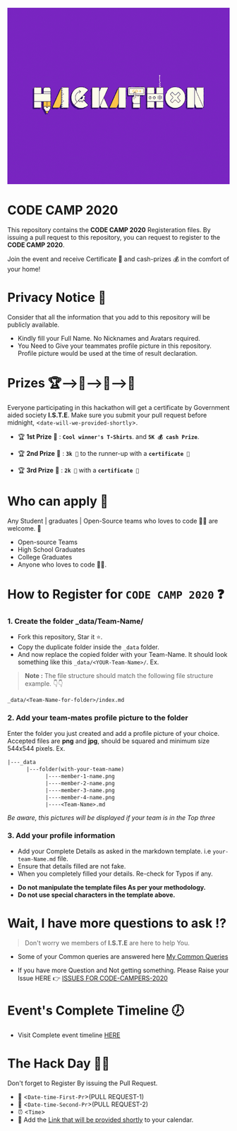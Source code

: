 <p align="center">
    <img src="./assets/hackathon.gif" width="1080" height="400"/>
</p>

# **CODE CAMP 2020** 

This repository contains the **CODE CAMP 2020** Registeration files. By issuing a pull request to this repository, you can request to register to the **CODE CAMP 2020**.

Join the event and receive Certificate 📜 and cash-prizes 💰 in the comfort of your home!


# **Privacy Notice** 👀

Consider that all the information that you add to this repository will be publicly available.

- Kindly fill your Full Name. No Nicknames and Avatars required.
- You Need to Give your teammates profile picture in this repository. Profile picture would be used at the time of result declaration.


# **Prizes** 🏆-->👕-->📜-->💸

Everyone participating in this hackathon will get a certificate by Government aided society **I.S.T.E**. Make sure you submit your pull request before midnight, <`date-will-we-provided-shortly`>.

- 🏆 **1st Prize** 🥇 : **`Cool winner's T-Shirts`**. and **`5K 💰 cash Prize`**. 

- 🏆 **2nd Prize** 🥈 : **`3k 💸`**  to the runner-up with a **`certificate 📜`**
- 🏆 **3rd Prize** 🥉 : **`2k 💸`** with a **`certificate 📜`**

# **Who can apply** 📝

Any Student | graduates | Open-Source teams who loves to code 👨‍💻 are welcome. 🙏

- Open-source Teams
- High School Graduates
- College Graduates
- Anyone who loves to code 👨‍💻.

# How to Register for **`CODE CAMP 2020`** ❓ 

<!-- Replace `<Your-Team-Name>` with your GitHub username in this guide. -->

### 1. Create the folder _data/Team-Name/ 

- Fork this repository, Star it ⭐.
- Copy the duplicate folder inside the `_data` folder.
- And now replace the copied folder with your Team-Name. It should look something like this `_data/<YOUR-Team-Name>/`. Ex.

> **Note :** The file structure should match the following file structure example. 👇👇 

```
_data/<Team-Name-for-folder>/index.md
```

### 2. Add your team-mates profile picture to the folder

Enter the folder you just created and add a profile picture of your choice. Accepted files are **png** and **jpg**, should be squared and minimum size 544x544 pixels. Ex.


```
|---_data
      |---folder(with-your-team-name)
            |----member-1-name.png
            |----member-2-name.png
            |----member-3-name.png
            |----member-4-name.png
            |----<Team-Name>.md
```

_Be aware, this pictures will be displayed if your team is in the Top three_

### 3. Add your profile information

- Add your Complete Details as asked in the markdown template. i.e `your-team-Name.md` file.
- Ensure that details filled are not fake.
- When you completely filled your details. Re-check for Typos if any.

* **Do not manipulate the template files As per your methodology.** 
* **Do not use special characters in the template above.**

# **Wait, I have more questions to ask** ⁉

  > Don't worry we members of **I.S.T.E** are here to help You.

- Some of your Common queries are answered here [My Common Queries](https://github.com/ISTESRMNCR)

- If you have more Question and Not getting something. Please Raise your Issue HERE 👉 [ISSUES FOR CODE-CAMPERS-2020](https://github.com/ISTESRMNCR/)

# **Event's Complete Timeline** 🕖

- Visit Complete event timeline [HERE](Time-Line-Link-Goes-Here)

# The Hack Day 👨‍💻

Don't forget to Register By issuing the Pull Request. 

- 📆 <`Date-time-First-Pr`>(PULL REQUEST-1)
- 📆 <`Date-time-Second-Pr`>(PULL REQUEST-2)
- ⏰ <`Time`>
- 📎 Add the [Link that will be provided shortly](Google-Calend_link) to your calendar.
